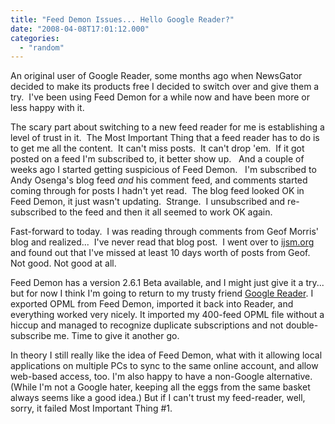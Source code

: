 ```yaml
---
title: "Feed Demon Issues... Hello Google Reader?"
date: "2008-04-08T17:01:12.000"
categories: 
  - "random"
---
```


An original user of Google Reader, some months ago when NewsGator decided to make its products free I decided to switch over and give them a try.  I've been using Feed Demon for a while now and have been more or less happy with it.

The scary part about switching to a new feed reader for me is establishing a level of trust in it.  The Most Important Thing that a feed reader has to do is to get me all the content.  It can't miss posts.  It can't drop 'em.  If it got posted on a feed I'm subscribed to, it better show up.   And a couple of weeks ago I started getting suspicious of Feed Demon.   I'm subscribed to Andy Osenga's blog feed _and_ his comment feed, and comments started coming through for posts I hadn't yet read.  The blog feed looked OK in Feed Demon, it just wasn't updating.  Strange.  I unsubscribed and re-subscribed to the feed and then it all seemed to work OK again.

Fast-forward to today.  I was reading through comments from Geof Morris' blog and realized...  I've never read that blog post.  I went over to [ijsm.org](http://ijsm.org) and found out that I've missed at least 10 days worth of posts from Geof. Not good. Not good at all.

Feed Demon has a version 2.6.1 Beta available, and I might just give it a try... but for now I think I'm going to return to my trusty friend [Google Reader](http://www.google.com/reader/). I exported OPML from Feed Demon, imported it back into Reader, and everything worked very nicely. It imported my 400-feed OPML file without a hiccup and managed to recognize duplicate subscriptions and not double-subscribe me. Time to give it another go.

In theory I still really like the idea of Feed Demon, what with it allowing local applications on multiple PCs to sync to the same online account, and allow web-based access, too. I'm also happy to have a non-Google alternative. (While I'm not a Google hater, keeping all the eggs from the same basket always seems like a good idea.) But if I can't trust my feed-reader, well, sorry, it failed Most Important Thing #1.
